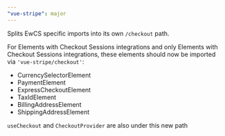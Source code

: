 ```yaml
---
"vue-stripe": major
---
```


Splits EwCS specific imports into its own `/checkout` path.

For Elements with Checkout Sessions integrations and only Elements with Checkout Sessions integrations, these elements should now be imported via `'vue-stripe/checkout'`:

- CurrencySelectorElement
- PaymentElement
- ExpressCheckoutElement
- TaxIdElement
- BillingAddressElement
- ShippingAddressElement

`useCheckout` and `CheckoutProvider` are also under this new path
